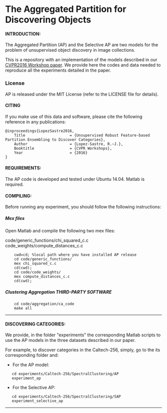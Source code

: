 # The Aggregated Partition for Discovering Objects

#### INTRODUCTION:

The Aggregated Partition (AP) and the Selective AP are two models for the problem of unsupervised object discovery in image collections.

This is a repository with an implementation of the models described in our [CVPR2016 Workshop paper](http://www.cv-foundation.org/openaccess/content_cvpr_2016_workshops/w24/html/Lopez-Sastre_Unsupervised_Robust_Feature-Based_CVPR_2016_paper.html). We provide here the codes and data needed to reproduce all the experiments detailed in the paper.

### License

AP is released under the MIT License (refer to the LICENSE file for details).

#### CITING

If you make use of this data and software, please cite the following reference in any publications:


	@inproceedings{LopezSastre2016,
        Title                    = {Unsupervised Robust Feature-based Partition Ensembling to Discover Categories},
        Author                   = {Lopez-Sastre, R.~J.},
        Booktitle                = {CVPR Workshops},
        Year                     = {2016}
	}


#### REQUIREMENTS:

The AP code is developed and tested under Ubuntu 14.04. Matlab is required.

#### COMPILING:

Before running any experiment, you should follow the following instructions:

##### Mex files
Open Matlab and compile the following two mex files:

code/generic_functions/chi_squared_c.c
code_weights/compute_distances_c.c

```Shell
    cwd=cd; %local path where you have installed AP release
    cd code/generic_functions/
    mex chi_squared_c.c
    cd(cwd);
    cd code/code_weights/
    mex compute_distances_c.c
    cd(cwd);
```
##### Clustering Aggregation THIRD-PARTY SOFTWARE


```Shell
    cd code/aggregation/ca_code
    make all   
```

---

#### DISCOVERING CATEGORIES:

We provide, in the folder "experiments" the corresponding Matlab scripts
to use the AP models in the three datasets described in our paper.

For example, to discover categories in the Caltech-256, simply, go to
the its corresponding folder and:
+ For the AP model:

```Shell
   cd experiments/Caltech-256/SpectralClustering/AP
   experiment_ap   
```

+ For the Selective AP:
```Shell
   cd experiments/Caltech-256/SpectralClustering/SAP
   experiment_selective_ap 
```
---
